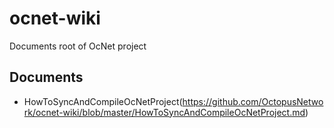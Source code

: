 # ocnet-wiki
Documents root of OcNet project

## Documents
* HowToSyncAndCompileOcNetProject(https://github.com/OctopusNetwork/ocnet-wiki/blob/master/HowToSyncAndCompileOcNetProject.md)
